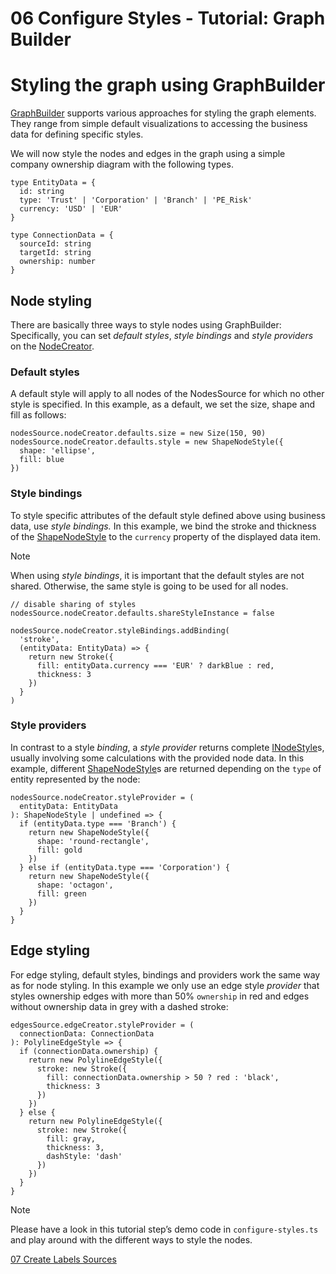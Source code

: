 <!--
 //////////////////////////////////////////////////////////////////////////////
 // @license
 // This file is part of yFiles for HTML 2.6.0.3.
 // Use is subject to license terms.
 //
 // Copyright (c) 2000-2024 by yWorks GmbH, Vor dem Kreuzberg 28,
 // 72070 Tuebingen, Germany. All rights reserved.
 //
 //////////////////////////////////////////////////////////////////////////////
-->
# 06 Configure Styles - Tutorial: Graph Builder

# Styling the graph using GraphBuilder

[GraphBuilder](https://docs.yworks.com/yfileshtml/#/api/GraphBuilder) supports various approaches for styling the graph elements. They range from simple default visualizations to accessing the business data for defining specific styles.

We will now style the nodes and edges in the graph using a simple company ownership diagram with the following types.

```
type EntityData = {
  id: string
  type: 'Trust' | 'Corporation' | 'Branch' | 'PE_Risk'
  currency: 'USD' | 'EUR'
}

type ConnectionData = {
  sourceId: string
  targetId: string
  ownership: number
}
```

## Node styling

There are basically three ways to style nodes using GraphBuilder: Specifically, you can set _default styles_, _style_ _bindings_ and _style_ _providers_ on the [NodeCreator](<https://docs.yworks.com/yfileshtml/#/api/NodeCreator(TDataItem)>).

### Default styles

A default style will apply to all nodes of the NodesSource for which no other style is specified. In this example, as a default, we set the size, shape and fill as follows:

```
nodesSource.nodeCreator.defaults.size = new Size(150, 90)
nodesSource.nodeCreator.defaults.style = new ShapeNodeStyle({
  shape: 'ellipse',
  fill: blue
})
```

### Style bindings

To style specific attributes of the default style defined above using business data, use _style_ _bindings._ In this example, we bind the stroke and thickness of the [ShapeNodeStyle](https://docs.yworks.com/yfileshtml/#/api/ShapeNodeStyle) to the `currency` property of the displayed data item.

Note

When using _style bindings_, it is important that the default styles are not shared. Otherwise, the same style is going to be used for all nodes.

```
// disable sharing of styles
nodesSource.nodeCreator.defaults.shareStyleInstance = false

nodesSource.nodeCreator.styleBindings.addBinding(
  'stroke',
  (entityData: EntityData) => {
    return new Stroke({
      fill: entityData.currency === 'EUR' ? darkBlue : red,
      thickness: 3
    })
  }
)
```

### Style providers

In contrast to a style _binding_, a _style provider_ returns complete [INodeStyle](https://docs.yworks.com/yfileshtml/#/api/INodeStyle)s, usually involving some calculations with the provided node data. In this example, different [ShapeNodeStyle](https://docs.yworks.com/yfileshtml/#/api/ShapeNodeStyle)s are returned depending on the `type` of entity represented by the node:

```
nodesSource.nodeCreator.styleProvider = (
  entityData: EntityData
): ShapeNodeStyle | undefined => {
  if (entityData.type === 'Branch') {
    return new ShapeNodeStyle({
      shape: 'round-rectangle',
      fill: gold
    })
  } else if (entityData.type === 'Corporation') {
    return new ShapeNodeStyle({
      shape: 'octagon',
      fill: green
    })
  }
}
```

## Edge styling

For edge styling, default styles, bindings and providers work the same way as for node styling. In this example we only use an edge style _provider_ that styles ownership edges with more than 50% `ownership` in red and edges without ownership data in grey with a dashed stroke:

```
edgesSource.edgeCreator.styleProvider = (
  connectionData: ConnectionData
): PolylineEdgeStyle => {
  if (connectionData.ownership) {
    return new PolylineEdgeStyle({
      stroke: new Stroke({
        fill: connectionData.ownership > 50 ? red : 'black',
        thickness: 3
      })
    })
  } else {
    return new PolylineEdgeStyle({
      stroke: new Stroke({
        fill: gray,
        thickness: 3,
        dashStyle: 'dash'
      })
    })
  }
}
```

Note

Please have a look in this tutorial step’s demo code in `configure-styles.ts` and play around with the different ways to style the nodes.

[07 Create Labels Sources](../../tutorial-graph-builder/07-create-labels-sources/)
